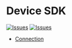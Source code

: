 # Device SDK

[![Issues](https://img.shields.io/github/issues-raw/jahangostarpars/device-sdk.svg)](https://github.com/jahangostarpars/device-sdk/issues?q=is%3Aopen+is%3Aissue)
[![Issues](https://img.shields.io/github/issues-closed-raw/jahangostarpars/device-sdk.svg)](https://github.com/jahangostarpars/device-sdk/issues?q=is%3Aissue+is%3Aclosed)

- [Connection](./general.md)
